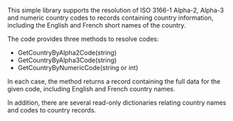 This simple library supports the resolution of ISO 3166-1 Alpha-2, Alpha-3 and numeric country codes to records containing country information, including the English and French short names of the country.

The code provides three methods to resolve codes:

* GetCountryByAlpha2Code(string)
* GetCountryByAlpha3Code(string)
* GetCountryByNumericCode(string or int)

In each case, the method returns a record containing the full data for the given code, including English and French country names.

In addition, there are several read-only dictionaries relating country names and codes to country records.
